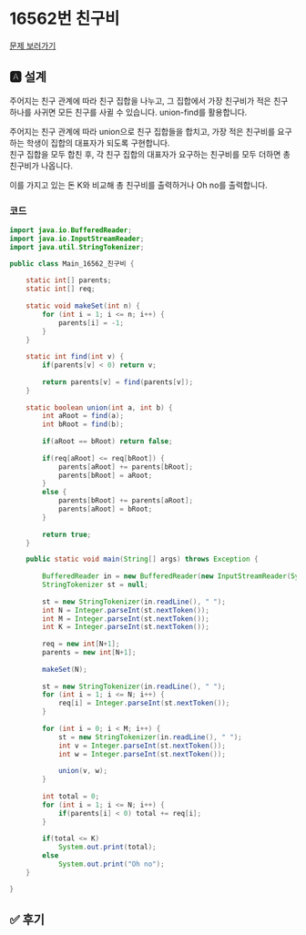 # 16562번 친구비
[문제 보러가기](https://www.acmicpc.net/problem/16562)

## 🅰 설계

주어지는 친구 관계에 따라 친구 집합을 나누고, 그 집합에서 가장 친구비가 적은 친구 하나를 사귀면 모든 친구를 사귈 수 있습니다. union-find를 활용합니다.

주어지는 친구 관계에 따라 union으로 친구 집합들을 합치고, 가장 적은 친구비를 요구하는 학생이 집합의 대표자가 되도록 구현합니다.   
친구 집합을 모두 합친 후, 각 친구 집합의 대표자가 요구하는 친구비를 모두 더하면 총 친구비가 나옵니다.

이를 가지고 있는 돈 K와 비교해 총 친구비를 출력하거나 Oh no를 출력합니다.

### 코드
```java
import java.io.BufferedReader;
import java.io.InputStreamReader;
import java.util.StringTokenizer;

public class Main_16562_친구비 {
	
	static int[] parents;
	static int[] req;
	
	static void makeSet(int n) {
		for (int i = 1; i <= n; i++) {
			parents[i] = -1;
		}
	}
	
	static int find(int v) {
		if(parents[v] < 0) return v;
		
		return parents[v] = find(parents[v]);
	}
	
	static boolean union(int a, int b) {
		int aRoot = find(a);
		int bRoot = find(b);
		
		if(aRoot == bRoot) return false;
		
		if(req[aRoot] <= req[bRoot]) {
			parents[aRoot] += parents[bRoot];
			parents[bRoot] = aRoot;
		}
		else {
			parents[bRoot] += parents[aRoot];
			parents[aRoot] = bRoot;
		}
		
		return true;
	}

	public static void main(String[] args) throws Exception {
		
		BufferedReader in = new BufferedReader(new InputStreamReader(System.in));
		StringTokenizer st = null;
		
		st = new StringTokenizer(in.readLine(), " ");
		int N = Integer.parseInt(st.nextToken());
		int M = Integer.parseInt(st.nextToken());
		int K = Integer.parseInt(st.nextToken());
		
		req = new int[N+1];
		parents = new int[N+1];
		
		makeSet(N);
		
		st = new StringTokenizer(in.readLine(), " ");
		for (int i = 1; i <= N; i++) {
			req[i] = Integer.parseInt(st.nextToken());
		}
		
		for (int i = 0; i < M; i++) {
			st = new StringTokenizer(in.readLine(), " ");
			int v = Integer.parseInt(st.nextToken());
			int w = Integer.parseInt(st.nextToken());
			
			union(v, w);
		}
		
		int total = 0;
		for (int i = 1; i <= N; i++) {
			if(parents[i] < 0) total += req[i];
		}
		
		if(total <= K)
			System.out.print(total);
		else
			System.out.print("Oh no");
	}

}

```

## ✅ 후기
